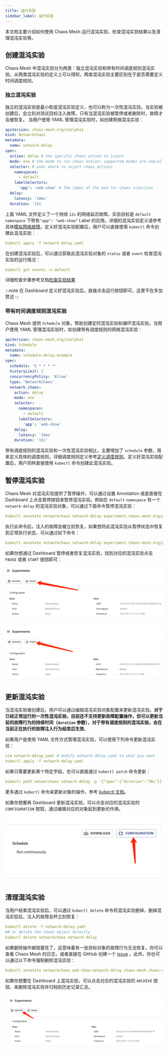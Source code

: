 ```yaml
---
title: 运行实验
sidebar_label: 运行实验
---
```


本文档主要介绍如何使用 Chaos Mesh 运行混沌实验、检查混沌实验结果以及清理混沌实验等。

## 创建混沌实验

Chaos Mesh 中混沌实验分为两类：独立混沌实验和带有时间调度规则混沌实验。从两类混沌实验的定义上可以得知，两类混沌实验主要区别在于是否需要定义时间调度规则。

### 独立混沌实验

独立的混沌实验是最小粒度混沌实验定义，也可以称为一次性混沌实验。当实验被创建后，会立刻对测试目标注入故障，只有当混沌实验被暂停或者删除时，故障才会被恢复。 当用户使用 YAML 管理混沌实验时，如创建网络混沌实验：

```yaml
apiVersion: chaos-mesh.org/v1alpha1
kind: NetworkChaos
metadata:
  name: network-delay
spec:
  action: delay # the specific chaos action to inject
  mode: one # the mode to run chaos action; supported modes are one/all/fixed/fixed-percent/random-max-percent
  selector: # pods where to inject chaos actions
    namespaces:
      - default
    labelSelectors:
      'app': 'web-show' # the label of the pod for chaos injection
  delay:
    latency: '10ms'
  duration: '12s'
```

上面 YAML 文件定义了一个持续 `12s` 的网络延迟故障，实验目标是 `default namespace` 下带有`"app": "web-show"` Label 的应用。详细的混沌实验定义请参考具体[模拟网络故障](simulate-network-chaos-on-kubernetes.md)。定义好混沌实验配置后，用户可以直接使用 `kubectl` 命令创建此混沌实验：

```yaml
kubectl apply -f network-delay.yaml
```

在创建混沌实验后，可以通过获取此混沌实验对象的 `status` 或者 `event` 检查混沌实验的运行情况：

```yaml
kubectl get events -n default
```

详细检查步骤参考文档[检查实验结果](inspect-chaos-experiment.md)

:::note
在 Dashboard 定义好混沌实验后，直接点击运行按钮即可，这里不在多加赘述
:::

### 带有时间调度规则混沌实验

Chaos Mesh 提供 `Schedule` 对象，帮助创建定时混沌实验和循环混沌实验。当用户使用 YAML 管理混沌实验时，如创建带有调度规则的网络混沌实验：

```yaml
apiVersion: chaos-mesh.org/v1alpha1
kind: Schedule
metadata:
  name: schedule-delay-example
spec:
  schedule: '5 * * * *'
  historyLimit: 2
  concurrencyPolicy: 'Allow'
  type: 'NetworkChaos'
  network_chaos:
    action: delay
    mode: one
    selector:
      namespaces:
        - default
      labelSelectors:
        'app': 'web-show'
    delay:
      latency: '10ms'
    duration: '12s'
```

带有调度规则的混沌实验和一次性混沌实验相比，主要增加了 `schedule` 参数，用来定义具体的调度规则，详细调度规则定义参考[定义调度规则](define-scheduling-rules.md)。定义好混沌实验配置后，用户同样直接使用 `kubectl` 命令创建此混沌实验。

## 暂停混沌实验

Chaos Mesh 对混沌实验提供了暂停操作，可以通过设置 Annotation 或是直接在 Dashboard 上点击暂停按钮来暂停混沌实验。例如在 `default` `namespace` 有一个 `network-delay` 的混沌实验对象，可以通过下面命令暂停混沌实验：

```yaml
kubectl annotate networkchaos network-delay experiment.chaos-mesh.org/pause=true
```

执行此命令后，注入的故障会被立刻恢复。如果想将此混沌实验从暂停状态中恢复到正常执行状态，可以通过如下命令：

```yaml
kubectl annotate networkchaos network-delay experiment.chaos-mesh.org/pause-
```

如果你想通过 Dashboard 暂停或者恢复混沌实验，找到对应的混沌实验点击 `PAUSE` 或者 `START` 按钮即可：

![Pause experiment](img/pause.png)

![Restart experiment](img/restart.png)

## 更新混沌实验

当混沌实验被创建后，用户可以通过编辑混沌实验对象配置来更新混沌实验。**对于已经正常运行的一次性混沌实验，目前还不支持更新故障配置操作，但可以更新当前的故障行为的持续时间（`duration` 参数），对于带有调度规则的混沌实验，会在当前正在执行的故障注入行为结束后生效**。

如果用户是使用 YAML 文件方式管理混沌实验，可以使用下列命令更新混沌实验：

```yaml
vim network-delay.yaml # modify network-delay.yaml to what you want
kubectl apply -f network-delay.yaml
```

如果只需要更新某个特定字段，也可以直接通过 `kubectl patch` 命令更新：

```yaml
kubectl path networchaos network-delay -p '{"spec":{"duration":"30s"}}'
```

更多通过 `kubectl` 命令来更新对象的操作，参考 [kubectl 文档](https://kubernetes.io/docs/reference/kubectl/cheatsheet/)。

如果你想要再 Dashboard 更新混沌实验，可以点击对应的混沌实验的 `CONFIGURATION` 按钮，通过编辑对应的对象起到更新的作用。

![Edit experiment](img/configuration.png)

## 清理混沌实验

当用户结束混沌实验后，可以通过 `kubectl delete` 命令将混沌实验删掉，删掉混沌实验后，注入的故障会杯立刻恢复：

```yaml
kubectl delete -f network-delay.yaml
## or delete the chaos object directly
kubectl delete networkchaos network-delay
```

如果删除操作被阻塞住了，这意味着有一些目标对象的故障行为无法恢复。你可以查看 Chaos Mesh 的日志，或者直接在 GitHub 创建一个 [issue](https://github.com/pingcap/chaos-mesh/issues) 。此外，你也可以通过以下命令强制删除混沌实验：

```yaml
kubectl annotate networkchaos web-show-network-delay chaos-mesh.chaos-mesh.org/cleanFinalizer=forced
```

如果你想要在 Dashboard 上混沌实验，可以点击对应的混沌实验的 `ARCHIVE` 按钮，来删除混沌实验并归档到历史记录汇总。

![Archive experiment](img/archive.png)
